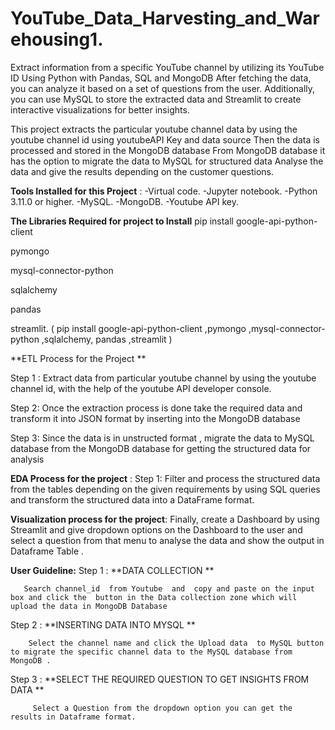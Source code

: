 # YouTube_Data_Harvesting_and_Warehousing1.
Extract information from a specific YouTube channel by utilizing its YouTube ID Using Python with Pandas, SQL and MongoDB  After fetching the data, you can analyze it based on a set of questions from the user. Additionally, you can use MySQL to store the extracted data and Streamlit to create interactive visualizations for better insights.


This project extracts the particular youtube channel data by using the youtube channel id using  youtubeAPI Key and data source
 Then the data is processed  and stored  in the MongoDB database 
 From MongoDB database  it  has the option to migrate the data to MySQL for structured data 
 Analyse the data and give the results depending on the customer questions.


 **Tools Installed for this Project** :
-Virtual code.
-Jupyter notebook.
-Python 3.11.0 or higher.
-MySQL.
-MongoDB.
-Youtube API key.


**The  Libraries Required for project  to Install**
pip install google-api-python-client

pymongo 

mysql-connector-python

sqlalchemy

 pandas 
 
 streamlit.
( pip install google-api-python-client ,pymongo ,mysql-connector-python ,sqlalchemy, pandas ,streamlit )


**ETL Process for the Project **

Step 1 :  Extract data from particular youtube channel by using the youtube channel id, with the help of the youtube API developer console.

Step 2: Once the extraction process is done take the required data and transform it into JSON format by inserting into the MongoDB database

Step 3: Since the data  is in unstructed format , migrate the data to MySQL database from the MongoDB database for getting the structured data for analysis

**EDA Process for the project** :
Step 1: Filter and process the structured data from the tables depending on the given requirements by using SQL queries and transform the structured data into a DataFrame format.

**Visualization process for the project**:
Finally, create a Dashboard by using Streamlit and give dropdown options on the Dashboard to the user and select a question from that menu to analyse the data and show the output in Dataframe Table .



**User Guideline:**
Step 1 : **DATA COLLECTION **

       Search channel_id  from Youtube  and  copy and paste on the input box and click the  button in the Data collection zone which will upload the data in MongoDB Database
       
Step 2 : **INSERTING DATA INTO MYSQL **

        Select the channel name and click the Upload data  to MySQL button to migrate the specific channel data to the MySQL database from MongoDB .
        
Step 3 : **SELECT THE REQUIRED QUESTION TO GET INSIGHTS FROM DATA **

         Select a Question from the dropdown option you can get the results in Dataframe format.
